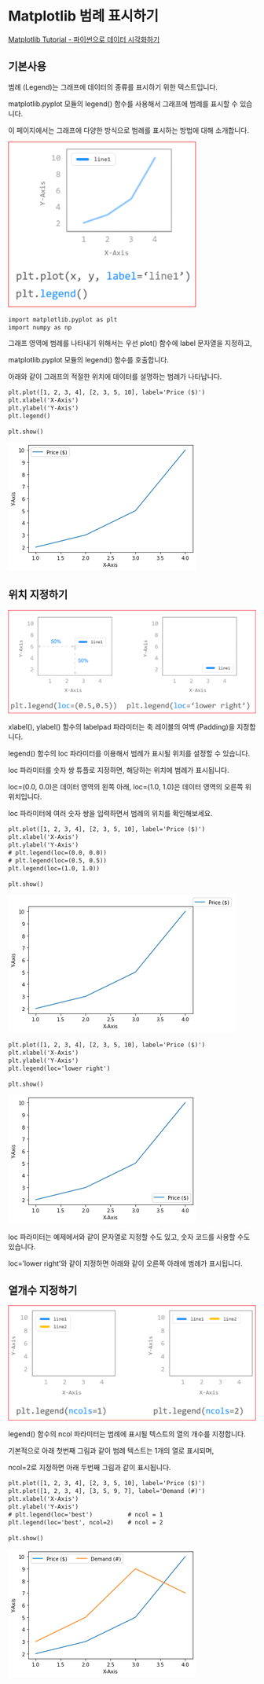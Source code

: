 # Matplotlib 범례 표시하기

[Matplotlib Tutorial - 파이썬으로 데이터 시각화하기](https://wikidocs.net/137791)




##  기본사용
범례 (Legend)는 그래프에 데이터의 종류를 표시하기 위한 텍스트입니다.

matplotlib.pyplot 모듈의 legend() 함수를 사용해서 그래프에 범례를 표시할 수 있습니다.

이 페이지에서는 그래프에 다양한 방식으로 범례를 표시하는 방법에 대해 소개합니다.


![](../../.gitbook/assets/pkg/matplot/matplot-19.png)

```
import matplotlib.pyplot as plt
import numpy as np
```
그래프 영역에 범례를 나타내기 위해서는 우선 plot() 함수에 label 문자열을 지정하고,

matplotlib.pyplot 모듈의 legend() 함수를 호출합니다.

아래와 같이 그래프의 적절한 위치에 데이터를 설명하는 범례가 나타납니다.

```
plt.plot([1, 2, 3, 4], [2, 3, 5, 10], label='Price ($)')
plt.xlabel('X-Axis')
plt.ylabel('Y-Axis')
plt.legend()

plt.show()
```


![](../../.gitbook/assets/pkg/matplot/matplot-20.png)


## 위치 지정하기

![](../../.gitbook/assets/pkg/matplot/matplot-21.png)

xlabel(), ylabel() 함수의 labelpad 파라미터는 축 레이블의 여백 (Padding)을 지정합니다.

legend() 함수의 loc 파라미터를 이용해서 범례가 표시될 위치를 설정할 수 있습니다.

loc 파라미터를 숫자 쌍 튜플로 지정하면, 해당하는 위치에 범례가 표시됩니다.

loc=(0.0, 0.0)은 데이터 영역의 왼쪽 아래, loc=(1.0, 1.0)은 데이터 영역의 오른쪽 위 위치입니다.

loc 파라미터에 여러 숫자 쌍을 입력하면서 범례의 위치를 확인해보세요.


```
plt.plot([1, 2, 3, 4], [2, 3, 5, 10], label='Price ($)')
plt.xlabel('X-Axis')
plt.ylabel('Y-Axis')
# plt.legend(loc=(0.0, 0.0))
# plt.legend(loc=(0.5, 0.5))
plt.legend(loc=(1.0, 1.0))

plt.show()
```


![](../../.gitbook/assets/pkg/matplot/matplot-22.png)

```
plt.plot([1, 2, 3, 4], [2, 3, 5, 10], label='Price ($)')
plt.xlabel('X-Axis')
plt.ylabel('Y-Axis')
plt.legend(loc='lower right')

plt.show()
```


![](../../.gitbook/assets/pkg/matplot/matplot-23.png)

loc 파라미터는 예제에서와 같이 문자열로 지정할 수도 있고, 숫자 코드를 사용할 수도 있습니다.

loc=’lower right’와 같이 지정하면 아래와 같이 오른쪽 아래에 범례가 표시됩니다.


## 열개수 지정하기

![](../../.gitbook/assets/pkg/matplot/matplot-24.png)


legend() 함수의 ncol 파라미터는 범례에 표시될 텍스트의 열의 개수를 지정합니다.

기본적으로 아래 첫번째 그림과 같이 범례 텍스트는 1개의 열로 표시되며,

ncol=2로 지정하면 아래 두번째 그림과 같이 표시됩니다.


```
plt.plot([1, 2, 3, 4], [2, 3, 5, 10], label='Price ($)')
plt.plot([1, 2, 3, 4], [3, 5, 9, 7], label='Demand (#)')
plt.xlabel('X-Axis')
plt.ylabel('Y-Axis')
# plt.legend(loc='best')          # ncol = 1
plt.legend(loc='best', ncol=2)    # ncol = 2

plt.show()
```

![](../../.gitbook/assets/pkg/matplot/matplot-25.png)
